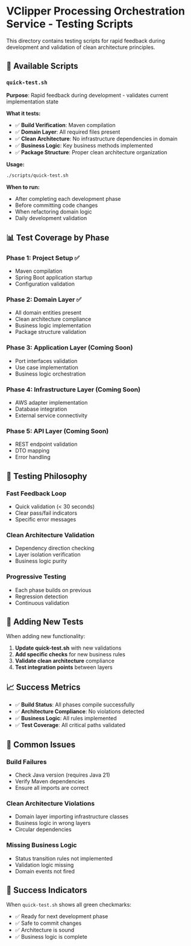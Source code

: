 # VClipper Processing Orchestration Service - Testing Scripts

This directory contains testing scripts for rapid feedback during development and validation of clean architecture principles.

## 🚀 Available Scripts

### `quick-test.sh`
**Purpose**: Rapid feedback during development - validates current implementation state

**What it tests:**
- ✅ **Build Verification**: Maven compilation
- ✅ **Domain Layer**: All required files present
- ✅ **Clean Architecture**: No infrastructure dependencies in domain
- ✅ **Business Logic**: Key business methods implemented
- ✅ **Package Structure**: Proper clean architecture organization

**Usage:**
```bash
./scripts/quick-test.sh
```

**When to run:**
- After completing each development phase
- Before committing code changes
- When refactoring domain logic
- Daily development validation

## 📊 Test Coverage by Phase

### Phase 1: Project Setup ✅
- Maven compilation
- Spring Boot application startup
- Configuration validation

### Phase 2: Domain Layer ✅
- All domain entities present
- Clean architecture compliance
- Business logic implementation
- Package structure validation

### Phase 3: Application Layer (Coming Soon)
- Port interfaces validation
- Use case implementation
- Business logic orchestration

### Phase 4: Infrastructure Layer (Coming Soon)
- AWS adapter implementation
- Database integration
- External service connectivity

### Phase 5: API Layer (Coming Soon)
- REST endpoint validation
- DTO mapping
- Error handling

## 🎯 Testing Philosophy

### **Fast Feedback Loop**
- Quick validation (< 30 seconds)
- Clear pass/fail indicators
- Specific error messages

### **Clean Architecture Validation**
- Dependency direction checking
- Layer isolation verification
- Business logic purity

### **Progressive Testing**
- Each phase builds on previous
- Regression detection
- Continuous validation

## 🔧 Adding New Tests

When adding new functionality:

1. **Update quick-test.sh** with new validations
2. **Add specific checks** for new business rules
3. **Validate clean architecture** compliance
4. **Test integration points** between layers

## 📈 Success Metrics

- ✅ **Build Status**: All phases compile successfully
- ✅ **Architecture Compliance**: No violations detected
- ✅ **Business Logic**: All rules implemented
- ✅ **Test Coverage**: All critical paths validated

## 🚨 Common Issues

### Build Failures
- Check Java version (requires Java 21)
- Verify Maven dependencies
- Ensure all imports are correct

### Clean Architecture Violations
- Domain layer importing infrastructure classes
- Business logic in wrong layers
- Circular dependencies

### Missing Business Logic
- Status transition rules not implemented
- Validation logic missing
- Domain events not fired

## 🎉 Success Indicators

When `quick-test.sh` shows all green checkmarks:
- ✅ Ready for next development phase
- ✅ Safe to commit changes
- ✅ Architecture is sound
- ✅ Business logic is complete
